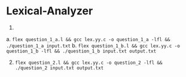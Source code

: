 # Lexical-Analyzer

1.
a.  ``` flex question_1_a.l && gcc lex.yy.c -o question_1_a -lfl && ./question_1_a input.txt ```
b.  ``` flex question_1_b.l && gcc lex.yy.c -o question_1_b -lfl && ./question_1_b input.txt output.txt  ```

2. ``` flex question_2.l && gcc lex.yy.c -o question_2 -lfl && ./question_2 input.txt output.txt ```